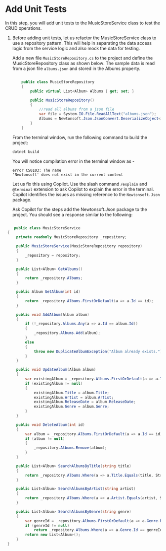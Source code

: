 # Add Unit Tests

In this step, you will add unit tests to the MusicStoreService class to test the CRUD operations.

1. Before adding unit tests, let us refactor the MusicStoreService class to use a repository pattern. This will help in separating the data access logic from the service logic and also mock the data for testing.

   Add a new file `MusicStoreRepository.cs` to the project and define the MusicStoreRepository class as shown below:
   The sample data is read from a json file `albums.json` and stored in the Albums property.

   ```csharp

       public class MusicStoreRepository
       {
           public virtual List<Album> Albums { get; set; }

           public MusicStoreRepository()
           {
               //read all albums from a json file
               var file = System.IO.File.ReadAllText("albums.json");
               Albums = Newtonsoft.Json.JsonConvert.DeserializeObject<List<Album>>(file);
           }
       }

   ```

   From the terminal window, run the following command to build the project:

   ```bash
   dotnet build
   ```

   You will notice compilation error in the terminal window as -

   ```text
   error CS0103: The name
   'Newtonsoft' does not exist in the current context
   ```

   Let us fix this using Copilot. Use the slash command `/explain` and `@terminal` extension to ask Copilot to explain the error in the terminal. Copilot identifies the issues as missing reference to the `Newtonsoft.Json` package.

   Ask Copilot for the steps add the Newtonsoft.Json package to the project. You should see a response similar to the following:

```csharp

    public class MusicStoreService
 {
     private readonly MusicStoreRepository _repository;

     public MusicStoreService(MusicStoreRepository repository)
     {
         _repository = repository;
     }

     public List<Album> GetAlbums()
     {
         return _repository.Albums;
     }

     public Album GetAlbum(int id)
     {
         return _repository.Albums.FirstOrDefault(a => a.Id == id);
     }

     public void AddAlbum(Album album)
     {
         if (!_repository.Albums.Any(a => a.Id == album.Id))
         {
             _repository.Albums.Add(album);
         }
         else
         {
             throw new DuplicateAlbumException("Album already exists.");
         }
     }

     public void UpdateAlbum(Album album)
     {
         var existingAlbum = _repository.Albums.FirstOrDefault(a => a.Id == album.Id);
         if (existingAlbum != null)
         {
             existingAlbum.Title = album.Title;
             existingAlbum.Artist = album.Artist;
             existingAlbum.ReleaseDate = album.ReleaseDate;
             existingAlbum.Genre = album.Genre;
         }
     }

     public void DeleteAlbum(int id)
     {
         var album = _repository.Albums.FirstOrDefault(a => a.Id == id);
         if (album != null)
         {
             _repository.Albums.Remove(album);
         }
     }

     public List<Album> SearchAlbumsByTitle(string title)
     {
         return _repository.Albums.Where(a => a.Title.Equals(title, StringComparison.OrdinalIgnoreCase)).ToList();
     }

     public List<Album> SearchAlbumsByArtist(string artist)
     {
         return _repository.Albums.Where(a => a.Artist.Equals(artist, StringComparison.OrdinalIgnoreCase)).ToList();
     }

     public List<Album> SearchAlbumsByGenre(string genre)
     {
         var genreId = _repository.Albums.FirstOrDefault(a => a.Genre.Name.Equals(genre, StringComparison.OrdinalIgnoreCase))?.Genre.Id;
         if (genreId != null)
             return _repository.Albums.Where(a => a.Genre.Id == genreId).ToList();
         return new List<Album>();
     }
 }

```
